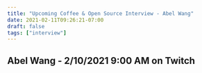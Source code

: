 ```yaml
---
title: "Upcoming Coffee & Open Source Interview - Abel Wang"
date: 2021-02-11T09:26:21-07:00
draft: false
tags: ["interview"]
---
```


## Abel Wang - <span class="formatdate">2/10/2021 9:00 AM</span> on Twitch

<br /><br /><br /><br />
<br /><br /><br /><br /><br /><br /><br /><br />
